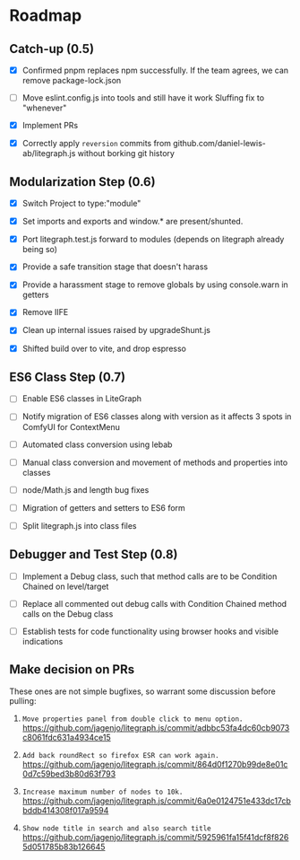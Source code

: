 
# Roadmap

## Catch-up (0.5)

- [x] Confirmed pnpm replaces npm successfully.  If the team agrees, we can remove package-lock.json

- [ ] Move eslint.config.js into tools and still have it work
    Sluffing fix to "whenever"

- [x] Implement PRs

- [x] Correctly apply `reversion` commits from github.com/daniel-lewis-ab/litegraph.js without borking git history

## Modularization Step (0.6)

- [x] Switch Project to type:"module"

- [x] Set imports and exports and window.* are present/shunted.

- [x] Port litegraph.test.js forward to modules (depends on litegraph already being so)

- [x] Provide a safe transition stage that doesn't harass

- [x] Provide a harassment stage to remove globals by using console.warn in getters

- [x] Remove IIFE

- [x] Clean up internal issues raised by upgradeShunt.js

- [x] Shifted build over to vite, and drop espresso

## ES6 Class Step (0.7)

- [ ] Enable ES6 classes in LiteGraph

- [ ] Notify migration of ES6 classes along with version as it affects 3 spots in ComfyUI for ContextMenu

- [ ] Automated class conversion using lebab

- [ ] Manual class conversion and movement of methods and properties into classes

- [ ] node/Math.js and length bug fixes

- [ ] Migration of getters and setters to ES6 form

- [ ] Split litegraph.js into class files

## Debugger and Test Step (0.8)

- [ ] Implement a Debug class, such that method calls are to be Condition Chained on level/target

- [ ] Replace all commented out debug calls with Condition Chained method calls on the Debug class

- [ ] Establish tests for code functionality using browser hooks and visible indications

## Make decision on PRs

These ones are not simple bugfixes, so warrant some discussion before pulling:

1. `Move properties panel from double click to menu option.` https://github.com/jagenjo/litegraph.js/commit/adbbc53fa4dc60cb9073c8061fdc631a4934ce15

2. `Add back roundRect so firefox ESR can work again.` https://github.com/jagenjo/litegraph.js/commit/864d0f1270b99de8e01c0d7c59bed3b80d63f793

3. `Increase maximum number of nodes to 10k.`
https://github.com/jagenjo/litegraph.js/commit/6a0e0124751e433dc17cbbddb414308f017a9594

4. `Show node title in search and also search title`
https://github.com/jagenjo/litegraph.js/commit/5925961fa15f41dcf8f8265d051785b83b126645

